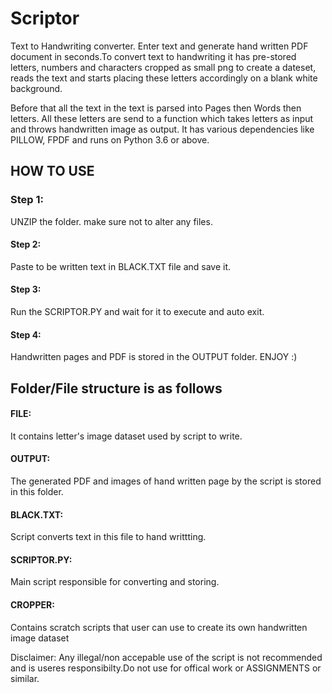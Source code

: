 # Scriptor
Text to Handwriting converter. Enter text and generate hand written PDF document in seconds.To convert text to handwriting it has pre-stored letters, numbers and characters cropped as small png to create a dateset, reads the text and starts placing these letters accordingly on a blank white background. 

Before that all the text in the text is parsed into Pages then Words then letters. All these letters are send to a function which takes letters as input and throws handwritten image as output.
It has various dependencies like PILLOW, FPDF and runs on Python 3.6 or above.

## HOW TO USE
### Step 1: 
UNZIP the folder. make sure not to alter any files.
#### Step 2:
Paste to be written text in BLACK.TXT file and save it.
#### Step 3:
Run the SCRIPTOR.PY and wait for it to execute and auto exit.
#### Step 4:
Handwritten pages and PDF is stored in the OUTPUT folder. ENJOY :)

## Folder/File structure is as follows
#### FILE: 
It contains letter's image dataset used by script to write.
#### OUTPUT:
The generated PDF and images of hand written page by the script is stored in this folder.
#### BLACK.TXT:
Script converts text in this file to hand writtting.
#### SCRIPTOR.PY:
Main script responsible for converting and storing.
#### CROPPER:
Contains scratch scripts that user can use to create its own handwritten image dataset

Disclaimer: Any illegal/non accepable use of the script is not recommended and is useres responsibilty.Do not use for offical work or ASSIGNMENTS or similar.



